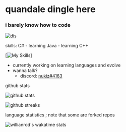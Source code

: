 # quandale dingle here

### i barely know how to code

[![dis](https://discord.c99.nl/widget/theme-1/439125399235198976.png)](https://discord.com/users/439125399235198976/)

skills: C# - learning Java - learning C++

[![My Skills](https://skillicons.dev/icons?i=cs,java,cpp)]

- currently working on learning languages and evolve
- wanna talk?
  - discord: [nukiz#4163](https://discord.com/users/439125399235198976/) 



github stats

![github stats](https://github-readme-stats.vercel.app/api?username=lavafrai&theme=tokyonight&show_icons=true)  

![github streaks](https://github-readme-streak-stats.herokuapp.com/?user=lavafrai&theme=tokyonight&show_icons=true)  

language statistics ; note that some are forked repos

![willianrod's wakatime stats](https://github-readme-stats.vercel.app/api/top-langs/?username=lavafrai)

<!---
![github contribution grid snake animation](https://raw.githubusercontent.com/ArtemBay/Artembay/main/output/github-contribution-grid-snake.svg)
--->
